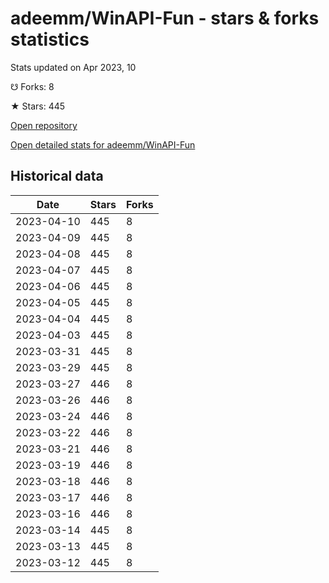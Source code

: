 # adeemm/WinAPI-Fun - stars & forks statistics

Stats updated on Apr 2023, 10

☋ Forks: 8

★ Stars: 445

[Open repository](https://github.com/adeemm/WinAPI-Fun)

[Open detailed stats for adeemm/WinAPI-Fun](https://reviewgithub.com/rep/adeemm/WinAPI-Fun)

## Historical data
| Date | Stars | Forks |
|------|-------|-------|
| 2023-04-10 | 445 | 8 | 
| 2023-04-09 | 445 | 8 | 
| 2023-04-08 | 445 | 8 | 
| 2023-04-07 | 445 | 8 | 
| 2023-04-06 | 445 | 8 | 
| 2023-04-05 | 445 | 8 | 
| 2023-04-04 | 445 | 8 | 
| 2023-04-03 | 445 | 8 | 
| 2023-03-31 | 445 | 8 | 
| 2023-03-29 | 445 | 8 | 
| 2023-03-27 | 446 | 8 | 
| 2023-03-26 | 446 | 8 | 
| 2023-03-24 | 446 | 8 | 
| 2023-03-22 | 446 | 8 | 
| 2023-03-21 | 446 | 8 | 
| 2023-03-19 | 446 | 8 | 
| 2023-03-18 | 446 | 8 | 
| 2023-03-17 | 446 | 8 | 
| 2023-03-16 | 446 | 8 | 
| 2023-03-14 | 445 | 8 | 
| 2023-03-13 | 445 | 8 | 
| 2023-03-12 | 445 | 8 | 

